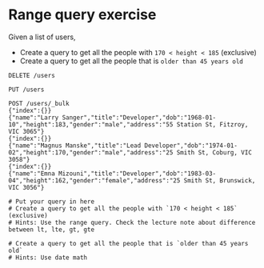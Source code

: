 # Range query exercise
Given a list of users,
* Create a query to get all the people with `170 < height < 185` (exclusive)
* Create a query to get all the people that is `older than 45 years old`

```text
DELETE /users

PUT /users

POST /users/_bulk
{"index":{}}
{"name":"Larry Sanger","title":"Developer","dob":"1968-01-10","height":183,"gender":"male","address":"55 Station St, Fitzroy, VIC 3065"}
{"index":{}}
{"name":"Magnus Manske","title":"Lead Developer","dob":"1974-01-02","height":170,"gender":"male","address":"25 Smith St, Coburg, VIC 3058"}
{"index":{}}
{"name":"Emna Mizouni","title":"Developer","dob":"1983-03-04","height":162,"gender":"female","address":"25 Smith St, Brunswick, VIC 3056"}

# Put your query in here
# Create a query to get all the people with `170 < height < 185` (exclusive)
# Hints: Use the range query. Check the lecture note about difference between lt, lte, gt, gte

# Create a query to get all the people that is `older than 45 years old`
# Hints: Use date math


```
